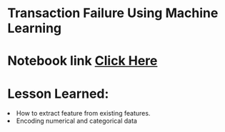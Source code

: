 # Transaction Failure Using Machine Learning
# Notebook link <a href="https://www.kaggle.com/code/debopamdey/all-models-transaction-failure-prediction">Click Here</a>
# Lesson Learned:
<li>How to extract feature from existing features.</li>
<li>Encoding numerical and categorical data</li>

